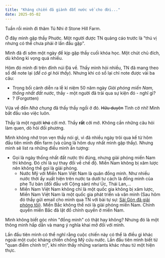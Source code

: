 ```yaml
---
title: "Kháng chiến đã giành đất nước về cho đời..."
date: 2025-05-02
---
```


Tuần rồi mình đi thăm Tú Nhi ở Stone Hill Farm. 

Ở đây mình gặp thầy Phước. Một người được TN quảng cáo trước là "thú vị nhưng có thể chưa phải ở lần đầu gặp".

Mình đã đi sớm một ngày để kịp gặp thầy cuối khóa học. Một chút chủ đích, dù không kì vọng quá nhiều. 

Hôm đó mình đi trên đỉnh núi Đá về. Thấy mình hỏi nhiều, TN đã mang theo sổ để note lại (_để có gì hỏi thầy_). Nhưng khi có sổ lại chỉ note được vài ba câu:

- Trong bối cảnh diễn ra lễ kỉ niệm 50 năm ngày _Giải phóng miền Nam, thống nhất đất nước_, thầy - một người đã trải qua sự kiện đó - nghĩ gì?
- ? (Forgotten)

Vừa về đến _Nhà chung_ đã thấy thầy ngồi ở đó. ~~Hữu duyên~~ Tình cờ nhỉ! Mình bắt đầu vào việc luôn.

Thầy là một người ~~khá~~ cởi mở. Thầy __rất__ cởi mở. Không cần những câu hỏi làm quen, dò hỏi đối phương. 

Mình không nhớ trọn vẹn thầy nói gì, vì đã nhiều ngày trôi qua kể từ hôm đầu tiên mình đến farm (và cũng là hôm duy nhất mình gặp thầy). Nhưng mình sẽ list ra những điều mình ấn tượng:

- Gọi là ngày thống nhất đất nước thì đúng, nhưng giải phóng miền Nam thì không. Đó chỉ là sự thay đổi về chế độ. Miền Nam không bị xâm lược nên không thể gọi là giải phóng.
  - Nước Mỹ với Miền Nam Việt Nam là quân đồng minh. Như nhiều nước thời ấy xuất hiện trên nước ta dưới tư cách là đồng minh của phe Tư bản (đối đầu với Cộng sản) như Úc, Thái Lan,...
  - Miền Nam Việt Nam không chỉ là một quốc gia không bị xâm lược, Miền Nam Việt Nam là một quốc gia phát triển và văn minh (Sau hôm đó thầy gửi email cho mình qua TN với bài tự sự: [Sài Gòn đã giải phóng tôi]([https://link-url-here.org](https://www.nguoi-viet.com/van-hoc-nghe-thuat/qv-sai-gon-giai-phong-toi/#google_vignette))). Miền Bắc không thể nói là giải phóng miền Nam. Chính quyền miền Bắc đã lật đổ chính quyền ở miền Nam. 

Mình không biết góc nhìn "đồng minh" có thật hay không? Nhưng đó là một thông minh hấp dẫn và mang ý nghĩa khai mở đối với mình. 

Lần đầu tiên mình có thể nghĩ rằng cuộc chiến này có thể là điều gì khác ngoài một cuộc kháng chiến chống Mỹ cứu nước. Lần đầu tiên mình biết từ "quan điểm chính trị", khi nhìn thấy những variants khác nhau từ một hiện thực. 



